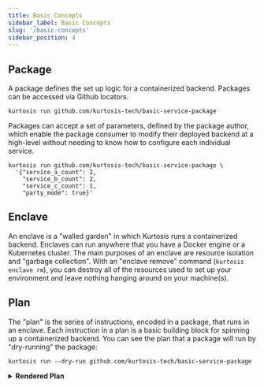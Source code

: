 ```yaml
---
title: Basic Concepts
sidebar_label: Basic Concepts
slug: '/basic-concepts'
sidebar_position: 4
---
```


Package
-----------

A package defines the set up logic for a containerized backend. Packages can be accessed via Github locators.

```console
kurtosis run github.com/kurtosis-tech/basic-service-package
```

Packages can accept a set of parameters, defined by the package author, which enable the package consumer to modify their deployed backend at a high-level without needing to know how to configure each individual service.

```console
kurtosis run github.com/kurtosis-tech/basic-service-package \
  '{"service_a_count": 2, 
    "service_b_count": 2, 
    "service_c_count": 1,
    "party_mode": true}'
```

Enclave
-----------

An enclave is a "walled garden" in which Kurtosis runs a containerized backend. Enclaves can run anywhere that you have a Docker engine or a Kubernetes cluster. The main purposes of an enclave are resource isolation and "garbage collection". With an "enclave remove" command (`kurtosis enclave rm`), you can destroy all of the resources used to set up your environment and leave nothing hanging around on your machine(s).

Plan
-----------

The "plan" is the series of instructions, encoded in a package, that runs in an enclave. Each instruction in a plan is a basic building block for spinning up a containerized backend. You can see the plan that a package will run by "dry-running" the package:

```consoles
kurtosis run --dry-run github.com/kurtosis-tech/basic-service-package
```

<details><summary><b>Rendered Plan</b></summary>

```title="Steps in the Plan"
> render_templates

> add_services configs={"service-a-1": ServiceConfig(image="h4ck3rk3y/service-a", ports={"frontend": PortSpec(number=8501, application_protocol="http")}, files={"/app/config": "slender-boulder"})}

> render_templates

> add_services configs={"service-b-1": ServiceConfig(image="h4ck3rk3y/service-b", ports={"frontend": PortSpec(number=8501, application_protocol="http")}, files={"/app/config": "purple-comet"}, cmd=["false"])}

> render_templates

> add_services configs={"service-c-1": ServiceConfig(image="h4ck3rk3y/service-c", ports={"frontend": PortSpec(number=8501, application_protocol="http")}, files={"/app/config": "arctic-oak"}, env_vars={"PARTY_MODE": "false"})}
```

</details>
